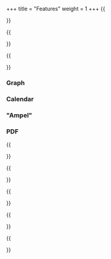 +++
title = "Features"
weight = 1
+++
{{<section title="Symptom Tracker">}}
 
{{</section>}}

{{<section title="Symptom Visualization">}}
### Graph

### Calendar

### "Ampel"

### PDF
{{</section>}}

{{<section title="Registration and Authentication">}}

{{</section>}}

{{<section title="Settings">}}

{{</section>}}